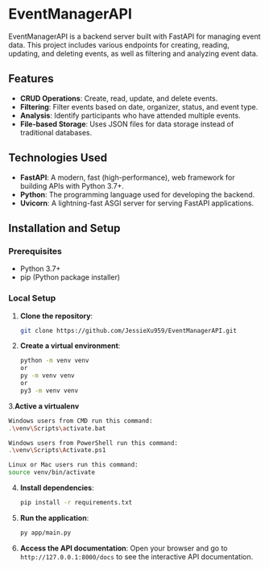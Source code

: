 # EventManagerAPI
EventManagerAPI is a backend server built with FastAPI for managing event data. This project includes various endpoints for creating, reading, updating, and deleting events, as well as filtering and analyzing event data.
## Features

- **CRUD Operations**: Create, read, update, and delete events.
- **Filtering**: Filter events based on date, organizer, status, and event type.
- **Analysis**: Identify participants who have attended multiple events.
- **File-based Storage**: Uses JSON files for data storage instead of traditional databases.

## Technologies Used

- **FastAPI**: A modern, fast (high-performance), web framework for building APIs with Python 3.7+.
- **Python**: The programming language used for developing the backend.
- **Uvicorn**: A lightning-fast ASGI server for serving FastAPI applications.

## Installation and Setup

### Prerequisites

- Python 3.7+
- pip (Python package installer)

### Local Setup

1. **Clone the repository**:
    ```bash
    git clone https://github.com/JessieXu959/EventManagerAPI.git
    ```

2. **Create a virtual environment**:
    ```bash
    python -m venv venv
    or
    py -m venv venv
    or
    py3 -m venv venv
    ```
3.**Active a virtualenv**
   ```bash
   Windows users from CMD run this command:
  .\venv\Scripts\activate.bat

   Windows users from PowerShell run this command:
  .\venv\Scripts\Activate.ps1

   Linux or Mac users run this command:
   source venv/bin/activate
   ```
4. **Install dependencies**:
    ```bash
    pip install -r requirements.txt
    ```

4. **Run the application**:
    ```bash
    py app/main.py
    ```

5. **Access the API documentation**:
    Open your browser and go to `http://127.0.0.1:8000/docs` to see the interactive API documentation.
